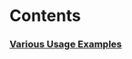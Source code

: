 # Contents
### [Various Usage Examples](https://github.com/DarwinFramework/dogs/blob/main/example/lib/example.dart)